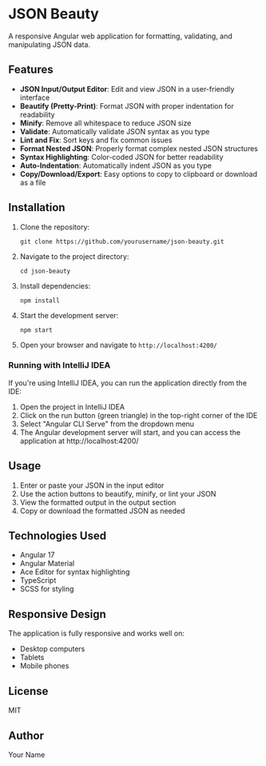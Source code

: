 # JSON Beauty

A responsive Angular web application for formatting, validating, and manipulating JSON data.

## Features

- **JSON Input/Output Editor**: Edit and view JSON in a user-friendly interface
- **Beautify (Pretty-Print)**: Format JSON with proper indentation for readability
- **Minify**: Remove all whitespace to reduce JSON size
- **Validate**: Automatically validate JSON syntax as you type
- **Lint and Fix**: Sort keys and fix common issues
- **Format Nested JSON**: Properly format complex nested JSON structures
- **Syntax Highlighting**: Color-coded JSON for better readability
- **Auto-Indentation**: Automatically indent JSON as you type
- **Copy/Download/Export**: Easy options to copy to clipboard or download as a file

## Installation

1. Clone the repository:
   ```
   git clone https://github.com/yourusername/json-beauty.git
   ```

2. Navigate to the project directory:
   ```
   cd json-beauty
   ```

3. Install dependencies:
   ```
   npm install
   ```

4. Start the development server:
   ```
   npm start
   ```

5. Open your browser and navigate to `http://localhost:4200/`

### Running with IntelliJ IDEA

If you're using IntelliJ IDEA, you can run the application directly from the IDE:

1. Open the project in IntelliJ IDEA
2. Click on the run button (green triangle) in the top-right corner of the IDE
3. Select "Angular CLI Serve" from the dropdown menu
4. The Angular development server will start, and you can access the application at http://localhost:4200/

## Usage

1. Enter or paste your JSON in the input editor
2. Use the action buttons to beautify, minify, or lint your JSON
3. View the formatted output in the output section
4. Copy or download the formatted JSON as needed

## Technologies Used

- Angular 17
- Angular Material
- Ace Editor for syntax highlighting
- TypeScript
- SCSS for styling

## Responsive Design

The application is fully responsive and works well on:
- Desktop computers
- Tablets
- Mobile phones

## License

MIT

## Author

Your Name
